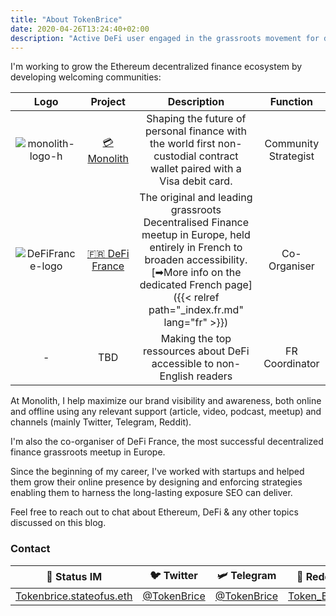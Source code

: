 ```yaml
---
title: "About TokenBrice"
date: 2020-04-26T13:24:40+02:00
description: "Active DeFi user engaged in the grassroots movement for decentralized finance, in France & across Europe."
---
```


I'm working to grow the Ethereum decentralized finance ecosystem by developing welcoming communities:

|  Logo | Project | Description | Function |
| :---: | :---: | :---: | :---: |
|  ![monolith-logo-h](/img/others/monolith-h.png) | [💳 Monolith](https://monolith.xyz) | Shaping the future of personal finance with the world first non-custodial contract wallet paired with a Visa debit card. | Community Strategist |
|  ![DeFiFrance-logo](/img/others/defifrance.jpg) | [🇫🇷 DeFi France](https://t.me/defifrance) | The original and leading grassroots Decentralised Finance meetup in Europe, held entirely in French to broaden accessibility. <br> [➡More info on the dedicated French page]({{< relref path="_index.fr.md" lang="fr" >}}) | Co-Organiser |
|  - | TBD | Making the top ressources about DeFi accessible to non-English readers | FR Coordinator |

At Monolith, I help maximize our brand visibility and awareness, both online and offline using any relevant support (article, video, podcast, meetup) and channels (mainly Twitter, Telegram, Reddit).

I'm also the co-organiser of DeFi France, the most successful decentralized finance grassroots meetup in Europe.

Since the beginning of my career, I've worked with startups and helped them grow their online presence by designing and enforcing strategies enabling them to harness the long-lasting exposure SEO can deliver.

Feel free to reach out to chat about Ethereum, DeFi & any other topics discussed on this blog.

### Contact

|  🌟 Status IM | 🐦 Twitter | 🛩 Telegram | 👾 Reddit |
| :---: | :---: | :---: | :---: |
|  [Tokenbrice.stateofus.eth](https://join.status.im/user/tokenbrice.stateofus.eth) | [@TokenBrice](https://twitter.com/tokenbrice) | [@TokenBrice](https://t.me/tokenbrice) | [Token_Brice](https://www.reddit.com/user/Token_Brice) |